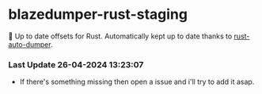 # blazedumper-rust-staging

🚀 Up to date offsets for Rust. Automatically kept up to date thanks to [rust-auto-dumper](https://github.com/Akandesh/rust-auto-dumper).


### Last Update 26-04-2024 13:23:07
- If there's something missing then open a issue and i'll try to add it asap.